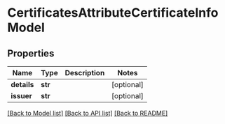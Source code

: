 # CertificatesAttributeCertificateInfoModel

## Properties
Name | Type | Description | Notes
------------ | ------------- | ------------- | -------------
**details** | **str** |  | [optional] 
**issuer** | **str** |  | [optional] 

[[Back to Model list]](../README.md#documentation-for-models) [[Back to API list]](../README.md#documentation-for-api-endpoints) [[Back to README]](../README.md)

